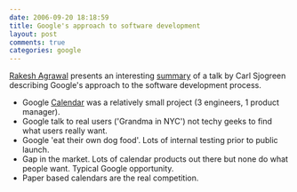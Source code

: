 ```yaml
---
date: 2006-09-20 18:18:59
title: Google's approach to software development
layout: post
comments: true
categories: google
---
```

[Rakesh Agrawal](http://rake.sh/blog/) presents an interesting
[summary](http://rake.sh/blog/2006/09/14/the-road-to-google-calendar/)
of a talk by Carl Sjogreen describing Google's approach to the software
development process.

-   Google [Calendar](http://calendar.google.com/) was a relatively
    small project (3 engineers, 1 product manager).
-   Google talk to real users ('Grandma in NYC') not techy geeks to find
    what users really want.
-   Google 'eat their own dog food'. Lots of internal testing prior to
    public launch.
-   Gap in the market. Lots of calendar products out there but none do
    what people want. Typical Google opportunity.
-   Paper based calendars are the real competition.

